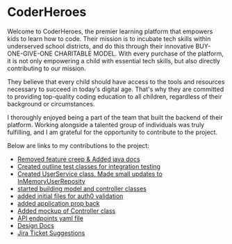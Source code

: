 # CoderHeroes

Welcome to CoderHeroes, the premier learning platform that empowers kids to learn how to code. Their mission is to incubate tech skills within underserved school districts, and do this through their innovative BUY-ONE-GIVE-ONE CHARITABLE MODEL. With every purchase of the platform, it is not only empowering a child with essential tech skills, but also directly contributing to our mission.

They believe that every child should have access to the tools and resources necessary to succeed in today's digital age. That's why they are committed to providing top-quality coding education to all children, regardless of their background or circumstances.

I thoroughly enjoyed being a part of the team that built the backend of their platform. Working alongside a talented group of individuals was truly fulfilling, and I am grateful for the opportunity to contribute to the project.

Below are links to my contributions to the project:
- [Removed feature creep & Added java docs](https://github.com/danielclark00/coder-heroes-be-a/commit/ab5f3b7c23e0a96ced98f7f2864396fea391e3bc)
- [Created outline test classes for integration testing](https://github.com/danielclark00/coder-heroes-be-a/commit/265c7f4e9dc41b4b067cb739e184477ab99019da)
- [Created UserService class. Made small updates to InMemoryUserReposity](https://github.com/danielclark00/coder-heroes-be-a/commit/e515368a50d22ade057c62ee57847050ade4a883)
- [started building model and controller classes](https://github.com/danielclark00/coder-heroes-be-a/commit/be64ce343a4615c3e817a21522f903aa2aa87326)
- [added initial files for auth0 validation](https://github.com/danielclark00/coder-heroes-be-a/commit/59a97a5aae4e9d2e1e57c87624ea5b8910e7c0ce)
- [added application prop back](https://github.com/danielclark00/coder-heroes-be-a/commit/0a48d71fde385de5deec444c9092688e823e75e3)
- [Added mockup of Controller class](https://github.com/danielclark00/coder-heroes-be-a/commit/cdfd32cbffec269c53e4db769e63c6445ed3bbb9)
- [API endpoints yaml file](https://github.com/BloomTech-Labs/coder-heroes-docs/blob/main/api_endpoints.yaml)
- [Design Docs](https://github.com/BloomTech-Labs/coder-heroes-docs/blob/main/backend_design_doc.md)
- [Jira Ticket Suggestions](https://github.com/BloomTech-Labs/coder-heroes-docs/blob/main/jira_tickets.md)
